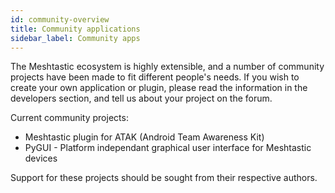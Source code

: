 ```yaml
---
id: community-overview
title: Community applications
sidebar_label: Community apps
---
```


The Meshtastic ecosystem is highly extensible, and a number of community projects have been made to fit different people's needs. If you wish to create your own application or plugin, please read the information in the developers section, and tell us about your project on the forum.

Current community projects:
 * Meshtastic plugin for ATAK (Android Team Awareness Kit)
 * PyGUI - Platform independant graphical user interface for Meshtastic devices

Support for these projects should be sought from their respective authors.